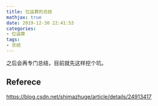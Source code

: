```yaml
---
title: 位运算的总结
mathjax: true
date: 2019-12-30 22:41:53
categories:
- 位运算
tags:
- 总结
---
```


之后会再专门总结，目前就先这样挖个坑。



## Referece

https://blog.csdn.net/shimazhuge/article/details/24913417